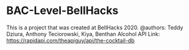 # BAC-Level-BellHacks

This is a project that was created at BellHacks 2020.
@authors: Teddy Dziura, Anthony Teciorowski, Kiya, Benthan
Alcohol API Link: https://rapidapi.com/theapiguy/api/the-cocktail-db
